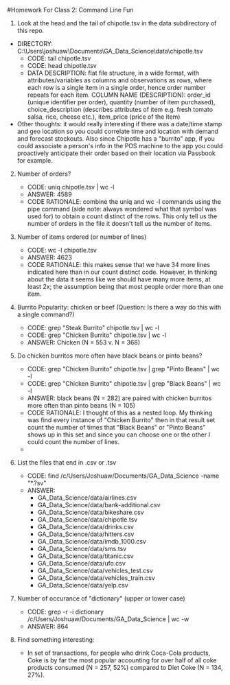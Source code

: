 #Homework For Class 2: Command Line Fun


1) Look at the head and the tail of chipotle.tsv in the data subdirectory of this repo.
- DIRECTORY: C:\Users\joshuaw\Documents\GA_Data_Science\data\chipotle.tsv
	- CODE: tail chipotle.tsv
	- CODE: head chipotle.tsv
	- DATA DESCRIPTION: flat file structure, in a wide format, with attributes/variables as columns and observations as rows,     where each row is a single item in a single order, hence order number repeats for each item. COLUMN NAME (DESCRIPTION):      order_id (unique identifier per order), quantity (number of item purchased), choice_description (describes attributes of      item e.g. fresh tomato salsa, rice, cheese etc.), item_price (price of the item)
- Other thoughts: it would really interesting if there was a date/time stamp and geo location so you could correlate time and location with demand and forecast stockouts. Also since Chipotle has a "burrito" app, if you could associate a person's info in the POS machine to the app you could proactively anticipate their order based on their location via Passbook for example. 

2) Number of orders? 
	- CODE: uniq chipotle.tsv | wc -l
	- ANSWER: 4589
	- CODE RATIONALE: combine the uniq and wc -l commands using the pipe command (side note: always wondered what that symbol     was used for) to obtain a count distinct of the rows. This only tell us the number of orders in the file it doesn't tell     us the number of items. 

3) Number of items ordered (or number of lines)
	- CODE: wc -l chipotle.tsv
	- ANSWER: 4623
	- CODE RATIONALE: this makes sense that we have 34 more lines indicated here than in our count distinct code. However, in         thinking about the data it seems like we should have many more items, at least 2x; the assumption being that most             people order more than one item.
	
4) Burrito Popularity: chicken or beef (Question: Is there a way do this with a single command?)
	- CODE: grep "Steak Burrito" chipotle.tsv | wc -l
	- CODE: grep "Chicken Burrito" chipotle.tsv | wc -l 
	- ANSWER: Chicken (N = 553 v. N = 368)
 
5) Do chicken burritos more often have black beans or pinto beans?
	- CODE: grep "Chicken Burrito" chipotle.tsv | grep "Pinto Beans" | wc -l
	- CODE: grep "Chicken Burrito" chipotle.tsv | grep "Black Beans" | wc -l
	- ANSWER: black beans (N = 282) are paired with chicken burritos more often than pinto beans (N = 105)
	- CODE RATIONALE: I thought of this as a nested loop. My thinking was find every instance of "Chicken Burrito" then in        that result set count the number of times that "Black Beans" or "Pinto Beans" shows up in this set and since you can         choose one or the other I could count the number of lines.
	- 
6) List the files that end in .csv or .tsv 
	- CODE: find /c/Users/Joshuaw/Documents/GA_Data_Science -name "*.?sv"
	- ANSWER: 
		- GA_Data_Science/data/airlines.csv
		- GA_Data_Science/data/bank-additional.csv
		- GA_Data_Science/data/bikeshare.csv
		- GA_Data_Science/data/chipotle.tsv
		- GA_Data_Science/data/drinks.csv
		- GA_Data_Science/data/hitters.csv
		- GA_Data_Science/data/imdb_1000.csv
		- GA_Data_Science/data/sms.tsv
		- GA_Data_Science/data/titanic.csv
		- GA_Data_Science/data/ufo.csv
		- GA_Data_Science/data/vehicles_test.csv
		- GA_Data_Science/data/vehicles_train.csv
		- GA_Data_Science/data/yelp.csv
7) Number of occurance of "dictionary" (upper or lower case)
	- CODE: grep -r -i dictionary /c/Users/Joshuaw/Documents/GA_Data_Science | wc -w
	- ANSWER: 864

8) Find something interesting: 
    - In set of transactions, for people who drink Coca-Cola products, Coke is by far the most popular accounting for over           half of all coke products consumed (N = 257, 52%) compared to Diet Coke (N = 134, 27%).   
